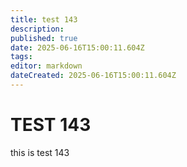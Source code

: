 ```yaml
---
title: test 143
description: 
published: true
date: 2025-06-16T15:00:11.604Z
tags: 
editor: markdown
dateCreated: 2025-06-16T15:00:11.604Z
---
```


# TEST 143
this is test 143
